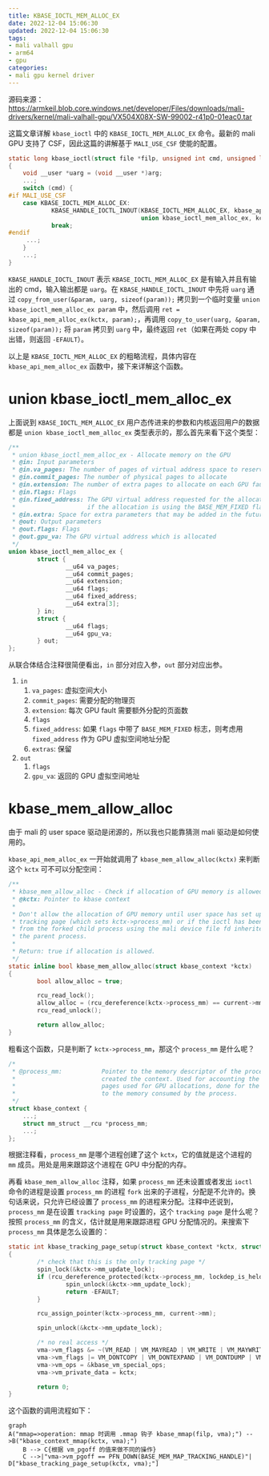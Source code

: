 ```yaml
---
title: KBASE_IOCTL_MEM_ALLOC_EX
date: 2022-12-04 15:06:30
updated: 2022-12-04 15:06:30
tags:
- mali valhall gpu
- arm64
- gpu
categories:
- mali gpu kernel driver
---
```


源码来源：https://armkeil.blob.core.windows.net/developer/Files/downloads/mali-drivers/kernel/mali-valhall-gpu/VX504X08X-SW-99002-r41p0-01eac0.tar

这篇文章详解 `kbase_ioctl` 中的 `KBASE_IOCTL_MEM_ALLOC_EX` 命令。最新的 mali GPU 支持了 CSF，因此这篇的讲解基于 `MALI_USE_CSF` 使能的配置。

```c
static long kbase_ioctl(struct file *filp, unsigned int cmd, unsigned long arg)
{
    void __user *uarg = (void __user *)arg;
    ...;
    switch (cmd) {
#if MALI_USE_CSF
    case KBASE_IOCTL_MEM_ALLOC_EX:
    		KBASE_HANDLE_IOCTL_INOUT(KBASE_IOCTL_MEM_ALLOC_EX, kbase_api_mem_alloc_ex,
                                     union kbase_ioctl_mem_alloc_ex, kctx);
    		break;
#endif
     ...;
    }
    ...;
}
```

`KBASE_HANDLE_IOCTL_INOUT` 表示 `KBASE_IOCTL_MEM_ALLOC_EX` 是有输入并且有输出的 cmd，输入输出都是 `uarg`。在 `KBASE_HANDLE_IOCTL_INOUT` 中先将 `uarg` 通过 `copy_from_user(&param, uarg, sizeof(param));` 拷贝到一个临时变量 `union kbase_ioctl_mem_alloc_ex param` 中，然后调用 `ret = kbase_api_mem_alloc_ex(kctx, param);`，再调用 `copy_to_user(uarg, &param, sizeof(param));` 将 `param` 拷贝到 `uarg` 中，最终返回 `ret`（如果在两处 copy 中出错，则返回 `-EFAULT`）。

以上是 `KBASE_IOCTL_MEM_ALLOC_EX`  的粗略流程，具体内容在 `kbase_api_mem_alloc_ex` 函数中，接下来详解这个函数。

# union kbase_ioctl_mem_alloc_ex

上面说到 `KBASE_IOCTL_MEM_ALLOC_EX` 用户态传进来的参数和内核返回用户的数据都是 `union kbase_ioctl_mem_alloc_ex` 类型表示的，那么首先来看下这个类型：

```c
/**
 * union kbase_ioctl_mem_alloc_ex - Allocate memory on the GPU
 * @in: Input parameters
 * @in.va_pages: The number of pages of virtual address space to reserve
 * @in.commit_pages: The number of physical pages to allocate
 * @in.extension: The number of extra pages to allocate on each GPU fault which grows the region
 * @in.flags: Flags
 * @in.fixed_address: The GPU virtual address requested for the allocation,
 *                    if the allocation is using the BASE_MEM_FIXED flag.
 * @in.extra: Space for extra parameters that may be added in the future.
 * @out: Output parameters
 * @out.flags: Flags
 * @out.gpu_va: The GPU virtual address which is allocated
 */
union kbase_ioctl_mem_alloc_ex {
        struct {
                __u64 va_pages;
                __u64 commit_pages;
                __u64 extension;
                __u64 flags;
                __u64 fixed_address;
                __u64 extra[3];
        } in; 
        struct {
                __u64 flags;
                __u64 gpu_va;
        } out;
};
```

从联合体结合注释很简便看出，`in` 部分对应入参，`out` 部分对应出参。

1. `in`
   1. `va_pages`: 虚拟空间大小
   2. `commit_pages`: 需要分配的物理页
   3. `extension`: 每次 GPU fault 需要额外分配的页面数
   4. `flags`
   5. `fixed_address`: 如果 `flags` 中带了 `BASE_MEM_FIXED` 标志，则考虑用 `fixed_address` 作为 GPU 虚拟空间地址分配
   6. `extras`: 保留
2. `out`
   1. `flags`
   2. `gpu_va`: 返回的 GPU 虚拟空间地址



# kbase_mem_allow_alloc

由于 mali 的 user space 驱动是闭源的，所以我也只能靠猜测 mali 驱动是如何使用的。

`kbase_api_mem_alloc_ex` 一开始就调用了 `kbase_mem_allow_alloc(kctx)` 来判断这个 `kctx` 可不可以分配空间：

```c
/**
 * kbase_mem_allow_alloc - Check if allocation of GPU memory is allowed
 * @kctx: Pointer to kbase context
 *
 * Don't allow the allocation of GPU memory until user space has set up the
 * tracking page (which sets kctx->process_mm) or if the ioctl has been issued
 * from the forked child process using the mali device file fd inherited from
 * the parent process.
 *
 * Return: true if allocation is allowed.
 */
static inline bool kbase_mem_allow_alloc(struct kbase_context *kctx)
{
        bool allow_alloc = true;

        rcu_read_lock();
        allow_alloc = (rcu_dereference(kctx->process_mm) == current->mm);
        rcu_read_unlock();

        return allow_alloc;
}
```

粗看这个函数，只是判断了 `kctx->process_mm`，那这个 `process_mm` 是什么呢？

```c
/*
 * @process_mm:           Pointer to the memory descriptor of the process which
 *                        created the context. Used for accounting the physical
 *                        pages used for GPU allocations, done for the context,
 *                        to the memory consumed by the process.
 */
struct kbase_context {
    ...;
    struct mm_struct __rcu *process_mm;
    ...;
};
```

根据注释看，`process_mm` 是哪个进程创建了这个 `kctx`，它的值就是这个进程的 `mm` 成员。用处是用来跟踪这个进程在 GPU 中分配的内存。

再看 `kbase_mem_allow_alloc` 注释，如果 `process_mm` 还未设置或者发出 `ioctl` 命令的进程是设置 `process_mm` 的进程 `fork` 出来的子进程，分配是不允许的。换句话来说，只允许已经设置了 `process_mm` 的进程来分配。注释中还说到， `process_mm` 是在设置 `tracking page` 时设置的，这个 `tracking page` 是什么呢？按照 `process_mm` 的含义，估计就是用来跟踪进程 GPU 分配情况的。来搜索下 `process_mm` 具体是怎么设置的：

```c
static int kbase_tracking_page_setup(struct kbase_context *kctx, struct vm_area_struct *vma)
{
        /* check that this is the only tracking page */
        spin_lock(&kctx->mm_update_lock);
        if (rcu_dereference_protected(kctx->process_mm, lockdep_is_held(&kctx->mm_update_lock))) {
                spin_unlock(&kctx->mm_update_lock);
                return -EFAULT;
        }

        rcu_assign_pointer(kctx->process_mm, current->mm);

        spin_unlock(&kctx->mm_update_lock);

        /* no real access */
        vma->vm_flags &= ~(VM_READ | VM_MAYREAD | VM_WRITE | VM_MAYWRITE | VM_EXEC | VM_MAYEXEC);
        vma->vm_flags |= VM_DONTCOPY | VM_DONTEXPAND | VM_DONTDUMP | VM_IO;
        vma->vm_ops = &kbase_vm_special_ops;
        vma->vm_private_data = kctx;

        return 0;
}
```

这个函数的调用流程如下：

```mermaid
graph
A("mmap=>operation: mmap 时调用 .mmap 钩子 kbase_mmap(filp, vma);") -->B("kbase_context_mmap(kctx, vma);")
    B --> C{根据 vm_pgoff 的值来做不同的操作}
    C -->|"vma->vm_pgoff == PFN_DOWN(BASE_MEM_MAP_TRACKING_HANDLE)"| D["kbase_tracking_page_setup(kctx, vma);"]
```



